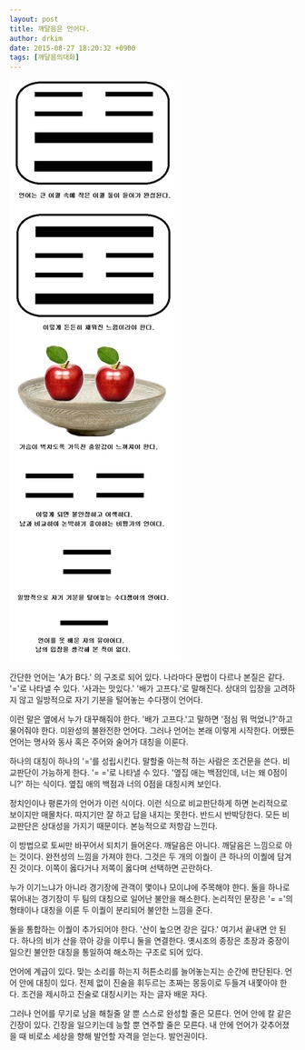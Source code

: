 ```yaml
---
layout: post
title: 깨달음은 언어다.
author: drkim
date: 2015-08-27 18:20:32 +0900
tags: [깨달음의대화]
---
```





![](/files/attach/images/198/057/617/14.jpg) 



  


  



      
간단한 언어는 'A가 B다.' 의 구조로 되어 있다. 나라마다 문법이 다르나 본질은 같다. '='로 나타낼 수 있다. '사과는 맛있다.' '배가 고프다.'로 말해진다. 상대의 입장을 고려하지 않고 일방적으로 자기 기분을 털어놓는 수다쟁이 언어다. 

  


이런 말은 옆에서 누가 대꾸해줘야 한다. '배가 고프다.'고 말하면 '점심 뭐 먹었니?'하고 물어줘야 한다. 미완성의 불완전한 언어다. 그러나 언어는 본래 이렇게 시작한다. 어쨌든 언어는 명사와 동사 혹은 주어와 술어가 대칭을 이룬다. 

  


하나의 대칭이 하나의 '='를 성립시킨다. 말할줄 아는척 하는 사람은 조건문을 쓴다. 비교판단이 가능하게 한다. '= ='로 나타낼 수 있다. '옆집 애는 백점인데, 너는 왜 0점이니?' 하는 식이다. 옆집 애의 백점과 너의 0점을 대칭시켜 보인다. 

  


정치인이나 평론가의 언어가 이런 식이다. 이런 식으로 비교판단하게 하면 논리적으로 보이지만 매몰차다. 따지기만 잘 하고 답을 내지는 못한다. 반드시 반박당한다. 모든 비교판단은 상대성을 가지기 때문이다. 본능적으로 저항감 느낀다. 

  


이 방법으로 토씨만 바꾸어서 되치기 들어온다. 깨달음은 아니다. 깨달음은 느낌으로 아는 것이다. 완전성의 느낌을 가져야 한다. 그것은 두 개의 이퀄이 큰 하나의 이퀄에 담겨진 것이다. 이쪽이 옳다거나 저쪽이 옳다며 선택하면 곤란하다. 

  


누가 이기느냐가 아니라 경기장에 관객이 몇이나 모이냐에 주목해야 한다. 둘을 하나로 묶어내는 경기장이 두 팀의 대칭으로 일어난 불안을 해소한다. 논리적인 문장은 '= ='의 형태이나 대칭을 이룬 두 이퀄이 분리되어 불안한 느낌을 준다. 

  


둘을 통합하는 이퀄이 추가되어야 한다. '산이 높으면 강은 깊다.' 여기서 끝내면 안 된다. 하나의 비가 산을 깎아 강을 이루니 둘을 연결한다. 옛시조의 종장은 초장과 중장이 일으킨 불안한 대칭을 통일하여 해소하는 구조로 되어 있다. 

  


언어에 계급이 있다. 맞는 소리를 하는지 허튼소리를 늘어놓는지는 순간에 판단된다. 언어 안에 대칭이 있다. 전제 없이 진술을 휘두르는 초짜는 몽둥이로 두들겨 내쫓아야 한다. 조건을 제시하고 진술로 대칭시키는 자는 글자 배운 자다. 

  


그러나 언어를 무기로 남을 해칠줄 알 뿐 스스로 완성할 줄은 모른다. 언어 안에 칼 같은 긴장이 있다. 긴장을 일으키는데 능할 뿐 연주할 줄은 모른다. 내 안에 언어가 갖추어졌을 때 비로소 세상을 향해 발언할 자격을 얻는다. 발언권이다.